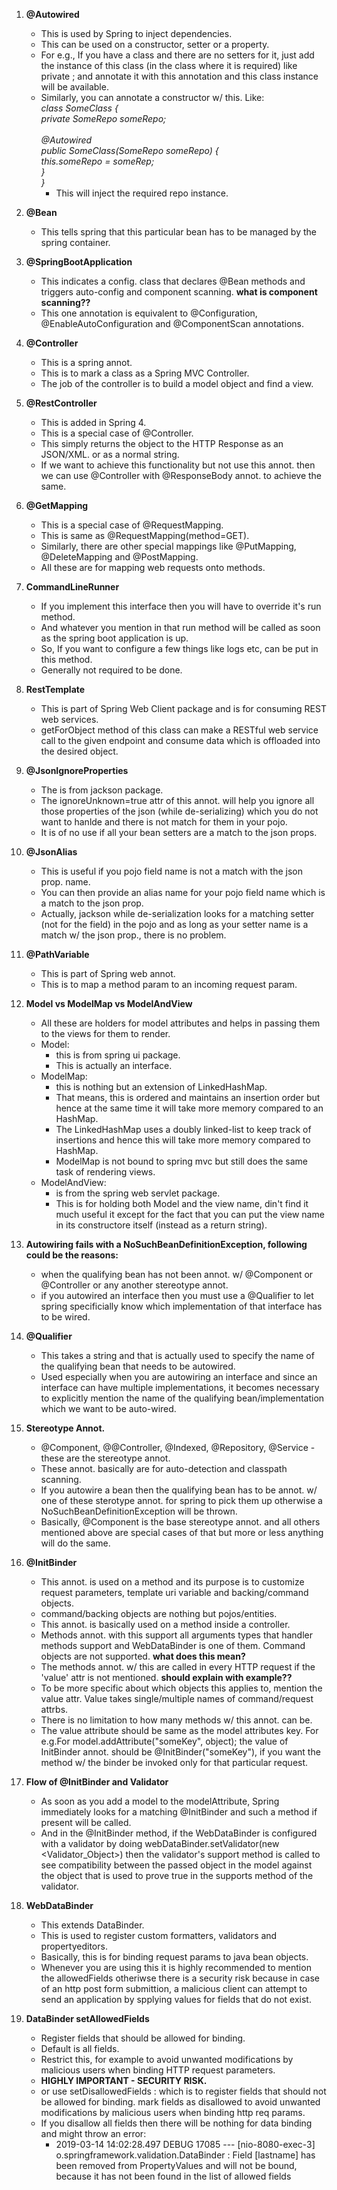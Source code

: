 1. **@Autowired**
    * This is used by Spring to inject dependencies.  
    * This can be used on a constructor, setter or a property.  
    * For e.g., If you have a class and there are no setters for it, just add the instance of this class (in the class where it is required) like private <Classname> <varname>; and annotate it with this annotation and this class instance will be available.  
    * Similarly, you can annotate a constructor w/ this. Like:  
          *class SomeClass {*  
          *private SomeRepo someRepo;*  
          <br/>
          *@Autowired*  
          *public SomeClass(SomeRepo someRepo) {*  
             *this.someRepo = someRep;*    
          *}*  
        *}*  
        * This will inject the required  repo instance.<br/>  

2. **@Bean**
    * This tells spring that this particular bean has to be managed by the spring container.  

3. **@SpringBootApplication**
    * This indicates a config. class that declares @Bean methods and triggers auto-config and component scanning.  **what is component scanning??**  
    * This one annotation is equivalent to @Configuration, @EnableAutoConfiguration and @ComponentScan annotations.  

4. **@Controller**
    * This is a spring annot.  
    * This is to mark a class as a Spring MVC Controller.  
    * The job of the controller is to build a model object and find a view.  

5. **@RestController**
    * This is added in Spring 4.  
    * This is a special case of @Controller.  
    * This simply returns the object to the HTTP Response as an JSON/XML. or as a normal string.  
    * If we want to achieve this functionality but not use this annot. then we can use @Controller with @ResponseBody annot. to achieve the same.  

6. **@GetMapping**
    * This is a special case of @RequestMapping.  
    * This is same as @RequestMapping(method=GET).  
    * Similarly, there are other special mappings like @PutMapping, @DeleteMapping and @PostMapping.  
    * All these are for mapping web requests onto methods. 

7. **CommandLineRunner** 
    * If you implement this interface then you will have to override it's run method.  
    * And whatever you mention in that run method will be called as soon as the spring boot application is up.  
    * So, If you want to configure a few things like logs etc, can be put in this method.  
    * Generally not required to be done.  

8. **RestTemplate**
    * This is part of Spring Web Client package and is for consuming REST web services.  
    * getForObject method of this class can make a RESTful web service call to the given endpoint and consume data which is offloaded into the desired object.  

9. **@JsonIgnoreProperties**
    * The is from jackson package.  
    * The ignoreUnknown=true attr of this annot. will help you ignore all those properties of the json (while de-serializing) which you do not want to hanlde and there is not match for them in your pojo.  
    * It is of no use if all your bean setters are a match to the json props.  

10. **@JsonAlias**
    * This is useful if you pojo field name is not a match with the json prop. name.  
    * You can then provide an alias name for your pojo field name which is a match to the json prop.  
    * Actually, jackson while de-serialization looks for a matching setter (not for the field) in the pojo and as long as your setter name is a match w/ the json prop., there is no problem.  

11. **@PathVariable**
    * This is part of Spring web annot.  
    * This is to map a method param to an incoming request param.  

12. **Model vs ModelMap vs ModelAndView**
    * All these are holders for model attributes and helps in passing them to the views for them to render.  
    * Model:  
        * this is from spring ui package.  
        * This is actually an interface.  
    * ModelMap:  
        * this is nothing but an extension of LinkedHashMap.   
        * That means, this is ordered and maintains an insertion order but hence at the same time it will take more memory compared to an HashMap.  
        * The LinkedHashMap uses a doubly linked-list to keep track of insertions and hence this will take more memory compared to HashMap.  
        * ModelMap is not bound to spring mvc but still does the same task of rendering views.  
    * ModelAndView:
        * is from the spring web servlet package.  
        * This is for holding both Model and the view name, din't find it much useful it except for the fact that you can put the view name in its constructore itself (instead as a return string).  

13. **Autowiring fails with a NoSuchBeanDefinitionException, following could be the reasons:**
    * when the qualifying bean has not been annot. w/ @Component or @Controller or any another stereotype annot.  
    * if you autowired an interface then you must use a @Qualifier to let spring specificially know which implementation of that interface has to be wired.  

14. **@Qualifier**
    * This takes a string and that is actually used to specify the name of the qualifying bean that needs to be autowired.  
    * Used especially when you are autowiring an interface and since an interface can have multiple implementations, it becomes necessary to explicitly mention the name of the qualifying bean/implementation which we want to be auto-wired.  

15. **Stereotype Annot.**
    * @Component, @@Controller, @Indexed, @Repository, @Service - these are the stereotype annot.  
    * These annot. basically are for auto-detection and classpath scanning.  
    * If you autowire a bean then the qualifying bean has to be annot. w/ one of these sterotype annot. for spring to pick them up otherwise a NoSuchBeanDefinitionException will be thrown.  
    * Basically, @Component is the base stereotype annot. and all others mentioned above are special cases of that but more or less anything will do the same.  

16. **@InitBinder**
    * This annot. is used on a method and its purpose is to customize request parameters, template uri variable and backing/command objects.   
    * command/backing objects are nothing but pojos/entities.  
    * This annot. is basically used on a method inside a controller.  
    * Methods annot. with this support all arguments types that handler methods support and WebDataBinder is one of them. Command objects are not supported. **what does this mean?**  
    * The methods annot. w/ this are called in every HTTP request if the 'value' attr is not mentioned. **should explain with example??**  
    * To be more specific about which objects this applies to, mention the value attr. Value takes single/multiple names of command/request attrbs.  
    * There is no limitation to how many methods w/ this annot. can be.  
    * The value attribute should be same as the model attributes key. For e.g.For model.addAttribute("someKey", object); the value of InitBinder annot. should be @InitBinder("someKey"), if you want the method w/ the binder be invoked only for that particular request.  

17. **Flow of @InitBinder and Validator**
    * As soon as you add a model to the modelAttribute, Spring immediately looks for a matching @InitBinder and such a method if present will be called.  
    * And in the @InitBinder method, if the WebDataBinder is configured with a validator by doing webDataBinder.setValidator(new <Validator_Object>) then the validator's support method is called to see compatibility between the passed object in the model against the object that is used to prove true in the supports method of the validator.  

18. **WebDataBinder**
    * This extends DataBinder.  
    * This is used to register custom formatters, validators and propertyeditors.  
    * Basically, this is for binding request params to java bean objects.  
    * Whenever you are using this it is highly recommended to mention the allowedFields otheriwse there is a security risk because in case of an http post form submittion, a malicious client can attempt to send an application by spplying values for fields that do not exist.  

19. **DataBinder setAllowedFields**
    * Register fields that should be allowed for binding.  
    * Default is all fields.  
    * Restrict this, for example to avoid unwanted modifications by malicious users when binding HTTP request parameters.  
    * **HIGHLY IMPORTANT - SECURITY RISK.**    
    * or use setDisallowedFields : which is to register fields that should not be allowed for binding. mark fields as disallowed to avoid unwanted modifications by malicious users when binding http req params.   
    * If you disallow all fields then there will be nothing for data binding and might throw an error:   
        * 2019-03-14 14:02:28.497 DEBUG 17085 --- [nio-8080-exec-3] o.springframework.validation.DataBinder  : Field [lastname] has been removed from PropertyValues and will not be bound, because it has not been found in the list of allowed fields   

